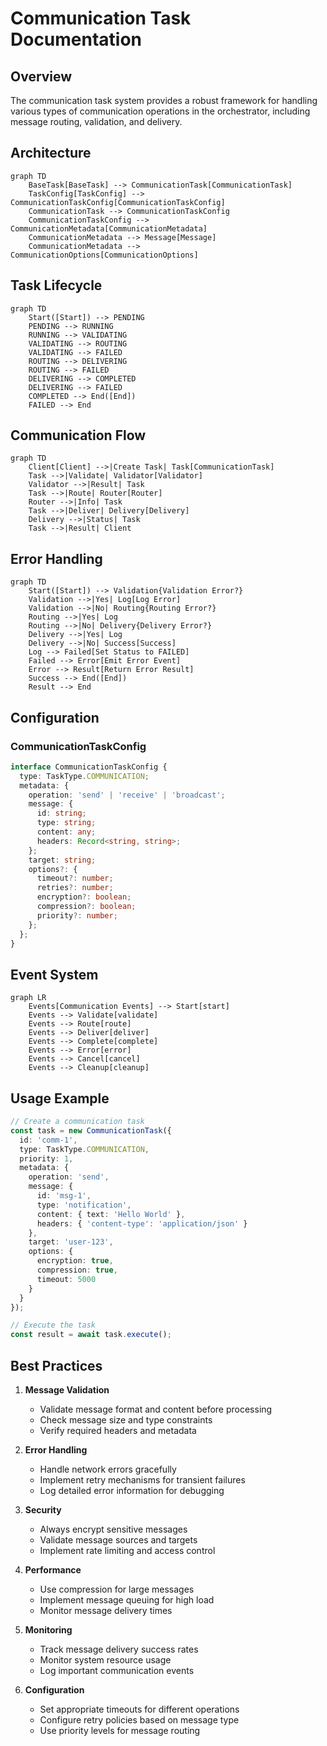 # Communication Task Documentation

## Overview

The communication task system provides a robust framework for handling various types of communication operations in the orchestrator, including message routing, validation, and delivery.

## Architecture

```mermaid
graph TD
    BaseTask[BaseTask] --> CommunicationTask[CommunicationTask]
    TaskConfig[TaskConfig] --> CommunicationTaskConfig[CommunicationTaskConfig]
    CommunicationTask --> CommunicationTaskConfig
    CommunicationTaskConfig --> CommunicationMetadata[CommunicationMetadata]
    CommunicationMetadata --> Message[Message]
    CommunicationMetadata --> CommunicationOptions[CommunicationOptions]
```

## Task Lifecycle

```mermaid
graph TD
    Start([Start]) --> PENDING
    PENDING --> RUNNING
    RUNNING --> VALIDATING
    VALIDATING --> ROUTING
    VALIDATING --> FAILED
    ROUTING --> DELIVERING
    ROUTING --> FAILED
    DELIVERING --> COMPLETED
    DELIVERING --> FAILED
    COMPLETED --> End([End])
    FAILED --> End
```

## Communication Flow

```mermaid
graph TD
    Client[Client] -->|Create Task| Task[CommunicationTask]
    Task -->|Validate| Validator[Validator]
    Validator -->|Result| Task
    Task -->|Route| Router[Router]
    Router -->|Info| Task
    Task -->|Deliver| Delivery[Delivery]
    Delivery -->|Status| Task
    Task -->|Result| Client
```

## Error Handling

```mermaid
graph TD
    Start([Start]) --> Validation{Validation Error?}
    Validation -->|Yes| Log[Log Error]
    Validation -->|No| Routing{Routing Error?}
    Routing -->|Yes| Log
    Routing -->|No| Delivery{Delivery Error?}
    Delivery -->|Yes| Log
    Delivery -->|No| Success[Success]
    Log --> Failed[Set Status to FAILED]
    Failed --> Error[Emit Error Event]
    Error --> Result[Return Error Result]
    Success --> End([End])
    Result --> End
```

## Configuration

### CommunicationTaskConfig

```typescript
interface CommunicationTaskConfig {
  type: TaskType.COMMUNICATION;
  metadata: {
    operation: 'send' | 'receive' | 'broadcast';
    message: {
      id: string;
      type: string;
      content: any;
      headers: Record<string, string>;
    };
    target: string;
    options?: {
      timeout?: number;
      retries?: number;
      encryption?: boolean;
      compression?: boolean;
      priority?: number;
    };
  };
}
```

## Event System

```mermaid
graph LR
    Events[Communication Events] --> Start[start]
    Events --> Validate[validate]
    Events --> Route[route]
    Events --> Deliver[deliver]
    Events --> Complete[complete]
    Events --> Error[error]
    Events --> Cancel[cancel]
    Events --> Cleanup[cleanup]
```

## Usage Example

```typescript
// Create a communication task
const task = new CommunicationTask({
  id: 'comm-1',
  type: TaskType.COMMUNICATION,
  priority: 1,
  metadata: {
    operation: 'send',
    message: {
      id: 'msg-1',
      type: 'notification',
      content: { text: 'Hello World' },
      headers: { 'content-type': 'application/json' }
    },
    target: 'user-123',
    options: {
      encryption: true,
      compression: true,
      timeout: 5000
    }
  }
});

// Execute the task
const result = await task.execute();
```

## Best Practices

1. **Message Validation**
   - Validate message format and content before processing
   - Check message size and type constraints
   - Verify required headers and metadata

2. **Error Handling**
   - Handle network errors gracefully
   - Implement retry mechanisms for transient failures
   - Log detailed error information for debugging

3. **Security**
   - Always encrypt sensitive messages
   - Validate message sources and targets
   - Implement rate limiting and access control

4. **Performance**
   - Use compression for large messages
   - Implement message queuing for high load
   - Monitor message delivery times

5. **Monitoring**
   - Track message delivery success rates
   - Monitor system resource usage
   - Log important communication events

6. **Configuration**
   - Set appropriate timeouts for different operations
   - Configure retry policies based on message type
   - Use priority levels for message routing 